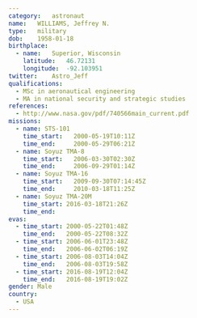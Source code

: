 ```yaml
---
category:	astronaut
name:	WILLIAMS, Jeffrey N.
type:	military
dob:	1958-01-18
birthplace:
  - name:	Superior, Wisconsin
    latitude:	46.72131
    longitude:	-92.103951
twitter:	Astro_Jeff
qualifications:
  - MSc in aeronautical engineering
  - MA in national security and strategic studies
references:
  - http://www.nasa.gov/pdf/740566main_current.pdf
missions:
  - name: STS-101
    time_start:   2000-05-19T10:11Z
    time_end:     2000-05-29T06:21Z
  - name: Soyuz TMA-8
    time_start:   2006-03-30T02:30Z
    time_end:     2006-09-29T01:14Z
  - name: Soyuz TMA-16
    time_start:   2009-09-30T07:14:45Z
    time_end:     2010-03-18T11:25Z
  - name: Soyuz TMA-20M
    time_start: 2016-03-18T21:26Z
    time_end:   
evas:
  - time_start: 2000-05-22T01:48Z
    time_end:   2000-05-22T08:32Z
  - time_start: 2006-06-01T23:48Z
    time_end:   2006-06-02T06:19Z
  - time_start: 2006-08-03T14:04Z
    time_end:   2006-08-03T19:58Z
  - time_start: 2016-08-19T12:04Z
    time_end:   2016-08-19T19:02Z
gender:	Male
country:
  - USA
---
```

